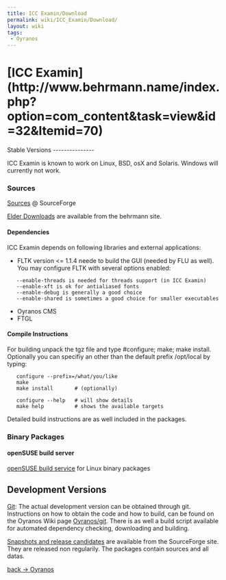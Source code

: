 ```yaml
---
title: ICC Examin/Download
permalink: wiki/ICC_Examin/Download/
layout: wiki
tags:
 - Oyranos
---
```


<h1>
[ICC
Examin](http://www.behrmann.name/index.php?option=com_content&task=view&id=32&Itemid=70)

</h1>
Stable Versions
---------------

ICC Examin is known to work on Linux, BSD, osX and Solaris. Windows will
currently not work.

### Sources

[Sources](https://sourceforge.net/project/showfiles.php?group_id=177017&package_id=247078)
@ SourceForge

[Elder
Downloads](http://www.behrmann.name/index.php?option=com_content&task=view&id=33)
are available from the behrmann site.

#### Dependencies

ICC Examin depends on following libraries and external applications:

-   FLTK version &lt;= 1.1.4 neede to build the GUI (needed by FLU as
    well). You may configure FLTK with several options enabled:

`   --enable-threads is needed for threads support (in ICC Examin)`  
`   --enable-xft is ok for antialiased fonts`  
`   --enable-debug is generally a good choice`  
`   --enable-shared is sometimes a good choice for smaller executables`

-   Oyranos CMS
-   FTGL

#### Compile Instructions

For building unpack the tgz file and type \#configure; make; make
install. Optionally you can specifiy an other than the default prefix
/opt/local by typing:

`   configure --prefix=/what/you/like`  
`   make`  
`   make install       # (optionally)`

`   configure --help   # will show details`  
`   make help          # shows the available targets`

Detailed build instructions are as well included in the packages.

### Binary Packages

#### openSUSE build server

[openSUSE build
service](http://www.oyranos.org/wiki/index.php?title=Oyranos/Download#openSUSE_build_server)
for Linux binary packages

Development Versions
--------------------

[Git](/wiki/Oyranos/git "wikilink"): The actual development version can be
obtained through git. Instructions on how to obtain the code and how to
build, can be found on the Oyranos Wiki page
[Oyranos/git](/wiki/Oyranos/git "wikilink"). There is as well a build script
available for automated dependency checking, downloading and building.

[Snapshots and release
candidates](https://sourceforge.net/project/showfiles.php?group_id=177017)
are available from the SourceForge site. They are released non
regularily. The packages contain sources and all datas.

[back -&gt; Oyranos](/wiki/Oyranos "wikilink")
